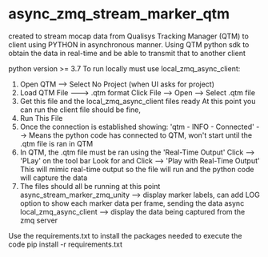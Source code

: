# async_zmq_stream_marker_qtm
created to stream mocap data from Qualisys Tracking Manager (QTM) to client using PYTHON in asynchronous manner.
Using QTM python sdk to obtain the data in real-time and be able to transmit that to another client

python version >= 3.7
 To run locally must use local_zmq_async_client:
 1. Open QTM  --> Select No Project (when UI asks for project)
 2. Load QTM File ---> .qtm format
    Click File --> Open --> Select .qtm file
3. Get this file and the local_zmq_async_client files ready
    At this point you can run the client file should be fine,
4. Run This File
5. Once the connection is established showing:
    'qtm - INFO - Connected' --> Means the python code has connected to QTM, won't start until the .qtm file is ran in QTM
6. In QTM, the .qtm file must be ran using the 'Real-Time Output'
    Click --> 'PLay' on the tool bar
    Look for and Click --> 'Play with Real-Time Output' This will mimic real-time output so the file will run and the python code will capture the data
7. The files should all be running at this point
    async_stream_marker_zmq_unity --> display marker labels, can add LOG option to show each marker data per frame, sending the data async
    local_zmq_async_client --> display the data being captured from the zmq server
    
    
Use the requirements.txt to install the packages needed to execute the code
pip install -r requirements.txt
